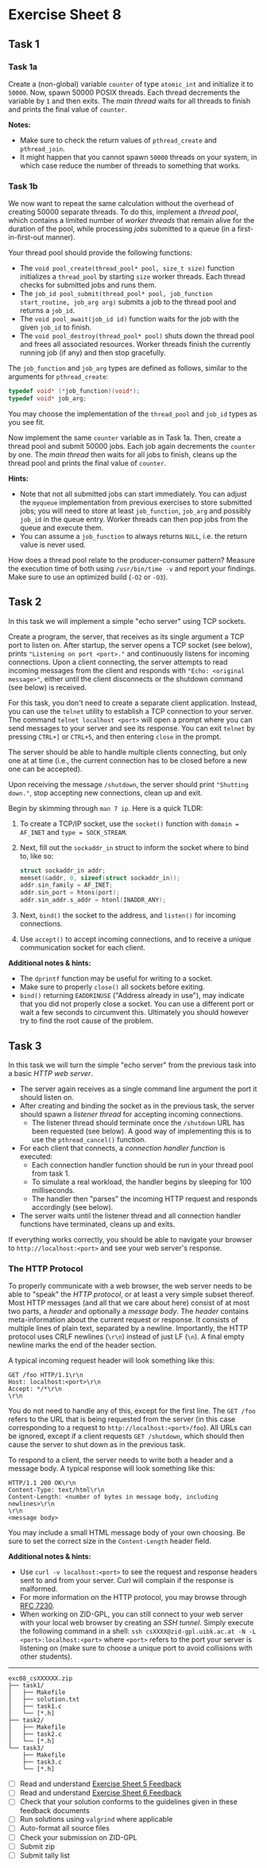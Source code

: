 # Exercise Sheet 8

## Task 1

### Task 1a

Create a (non-global) variable `counter` of type `atomic_int` and initialize it to `50000`.
Now, spawn 50000 POSIX threads.
Each thread decrements the variable by `1` and then exits.
The _main thread_ waits for all threads to finish and prints the final value of `counter`.

**Notes:**

- Make sure to check the return values of `pthread_create` and `pthread_join`.
- It might happen that you cannot spawn `50000` threads on your system, in which case reduce the number of threads to something that works.

### Task 1b

We now want to repeat the same calculation without the overhead of creating 50000 separate threads.
To do this, implement a _thread pool_, which contains a limited number of _worker threads_ that remain alive for the duration of the pool, while processing _jobs_ submitted to a queue (in a first-in-first-out manner).

Your thread pool should provide the following functions:

- The `void pool_create(thread_pool* pool, size_t size)` function initializes a `thread_pool` by starting `size` worker threads.
  Each thread checks for submitted jobs and runs them.
- The `job_id pool_submit(thread_pool* pool, job_function start_routine, job_arg arg)` submits a job to the thread pool and returns a `job_id`.
- The `void pool_await(job_id id)` function waits for the job with the given `job_id` to finish.
- The `void pool_destroy(thread_pool* pool)` shuts down the thread pool and frees all associated resources.
  Worker threads finish the currently running job (if any) and then stop gracefully.

The `job_function` and `job_arg` types are defined as follows, similar to the arguments for `pthread_create`:

```c
typedef void* (*job_function)(void*);
typedef void* job_arg;
```

You may choose the implementation of the `thread_pool` and `job_id` types as you see fit.

Now implement the same `counter` variable as in Task 1a.
Then, create a thread pool and submit 50000 jobs.
Each job again decrements the `counter` by one.
The _main thread_ then waits for all jobs to finish, cleans up the thread pool and prints the final value of `counter`.

**Hints:**

- Note that not all submitted jobs can start immediately.
  You can adjust the `myqueue` implementation from previous exercises to store submitted jobs; you will need to store at least `job_function`, `job_arg` and possibly `job_id` in the queue entry.
  Worker threads can then pop jobs from the queue and execute them.
- You can assume a `job_function` to always returns `NULL`, i.e. the return value is never used.

How does a thread pool relate to the producer-consumer pattern?
Measure the execution time of both using `/usr/bin/time -v` and report your findings.
Make sure to use an optimized build (`-O2` or `-O3`).

## Task 2

In this task we will implement a simple "echo server" using TCP sockets.

Create a program, the server, that receives as its single argument a TCP port to listen on.
After startup, the server opens a TCP socket (see below), prints `"Listening on port <port>."` and continuously listens for incoming connections.
Upon a client connecting, the server attempts to read incoming messages from the client and responds with `"Echo: <original message>"`, either until the client disconnects or the shutdown command (see below) is received.

For this task, you don't need to create a separate client application.
Instead, you can use the `telnet` utility to establish a TCP connection to your server.
The command `telnet localhost <port>` will open a prompt where you can send messages to your server and see its response.
You can exit `telnet` by pressing `CTRL+]` or `CTRL+5`, and then entering `close` in the prompt.

The server should be able to handle multiple clients connecting, but only one at at time (i.e., the current connection has to be closed before a new one can be accepted).

Upon receiving the message `/shutdown`, the server should print `"Shutting down."`, stop accepting new connections, clean up and exit.

Begin by skimming through `man 7 ip`. Here is a quick TLDR:

1. To create a TCP/IP socket, use the `socket()` function with `domain = AF_INET` and `type = SOCK_STREAM`.
2. Next, fill out the `sockaddr_in` struct to inform the socket where to bind to, like so:

   ```c
   struct sockaddr_in addr;
   memset(&addr, 0, sizeof(struct sockaddr_in));
   addr.sin_family = AF_INET;
   addr.sin_port = htons(port);
   addr.sin_addr.s_addr = htonl(INADDR_ANY);
   ```

3. Next, `bind()` the socket to the address, and `listen()` for incoming connections.
4. Use `accept()` to accept incoming connections, and to receive a unique communication socket for each client.

**Additional notes & hints:**

- The `dprintf` function may be useful for writing to a socket.
- Make sure to properly `close()` all sockets before exiting.
- `bind()` returning `EADDRINUSE` ("Address already in use"), may indicate that you did not properly close a socket.
  You can use a different port or wait a few seconds to circumvent this.
  Ultimately you should however try to find the root cause of the problem.

## Task 3

In this task we will turn the simple "echo server" from the previous task into a basic _HTTP web server_.

- The server again receives as a single command line argument the port it should listen on.
- After creating and binding the socket as in the previous task, the server should spawn a _listener thread_ for accepting incoming connections.
  - The listener thread should terminate once the `/shutdown` URL has been requested (see below).
    A good way of implementing this is to use the `pthread_cancel()` function.
- For each client that connects, a _connection handler function_ is executed:
  - Each connection handler function should be run in your thread pool from task 1.
  - To simulate a real workload, the handler begins by sleeping for 100 milliseconds.
  - The handler then "parses" the incoming HTTP request and responds accordingly (see below).
- The server waits until the listener thread and all connection handler functions have terminated, cleans up and exits.

If everything works correctly, you should be able to navigate your browser to `http://localhost:<port>` and see your web server's response.

### The HTTP Protocol

To properly communicate with a web browser, the web server needs to be able to "speak" the _HTTP protocol_, or at least a very simple subset thereof.
Most HTTP messages (and all that we care about here) consist of at most two parts, a _header_ and optionally a _message body_.
The _header_ contains meta-information about the current request or response.
It consists of multiple lines of plain text, separated by a newline.
Importantly, the HTTP protocol uses CRLF newlines (`\r\n`) instead of just LF (`\n`).
A final empty newline marks the end of the header section.

A typical incoming request header will look something like this:

```
GET /foo HTTP/1.1\r\n
Host: localhost:<port>\r\n
Accept: */*\r\n
\r\n
```

You do not need to handle any of this, except for the first line.
The `GET /foo` refers to the URL that is being requested from the server (in this case corresponding to a request to `http://localhost:<port>/foo`).
All URLs can be ignored, except if a client requests `GET /shutdown`, which should then cause the server to shut down as in the previous task.

To respond to a client, the server needs to write both a header and a message body.
A typical response will look something like this:

```
HTTP/1.1 200 OK\r\n
Content-Type: text/html\r\n
Content-Length: <number of bytes in message body, including newlines>\r\n
\r\n
<message body>
```

You may include a small HTML message body of your own choosing.
Be sure to set the correct size in the `Content-Length` header field.

**Additional notes & hints:**

- Use `curl -v localhost:<port>` to see the request and response headers sent to and from your server.
  Curl will complain if the response is malformed.
- For more information on the HTTP protocol, you may browse through [RFC 7230](https://datatracker.ietf.org/doc/html/rfc7230).
- When working on ZID-GPL, you can still connect to your web server with your local web browser by creating an _SSH tunnel_.
  Simply execute the following command in a shell: `ssh csXXXX@zid-gpl.uibk.ac.at -N -L <port>:localhost:<port>` where `<port>` refers to the port your server is listening on (make sure to choose a unique port to avoid collisions with other students).

---

```
exc08_csXXXXXX.zip
├── task1/
│   ├── Makefile
│   ├── solution.txt
│   ├── task1.c
│   └── [*.h]
├── task2/
│   ├── Makefile
│   ├── task2.c
│   └── [*.h]
└── task3/
    ├── Makefile
    ├── task3.c
    └── [*.h]
```

- [ ] Read and understand [Exercise Sheet 5 Feedback](../exercise05/feedback.md)
- [ ] Read and understand [Exercise Sheet 6 Feedback](../exercise06/feedback.md)
- [ ] Check that your solution conforms to the guidelines given in these feedback documents
- [ ] Run solutions using `valgrind` where applicable
- [ ] Auto-format all source files
- [ ] Check your submission on ZID-GPL
- [ ] Submit zip
- [ ] Submit tally list
